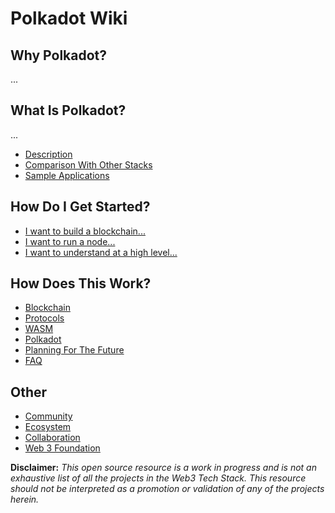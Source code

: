 # Polkadot Wiki

## Why Polkadot?

...

## What Is Polkadot?

...

* [Description](tech_stack/tech_stack_overview)
* [Comparison With Other Stacks](resources/comparison)
* [Sample Applications](resources/sample-apps)

## How Do I Get Started?

* [I want to build a blockchain...](resources/blockchain)
* [I want to run a node...](resources/node)
* [I want to understand at a high level...](resources/high-level)

## How Does This Work?

* [Blockchain](resources/blockchain)
* [Protocols](resources/protocols)
* [WASM](resources/wasm)
* [Polkadot](resources/)
* [Planning For The Future](resources/planning)
* [FAQ](resources/FAQ)

## Other

* [Community](resources/community)
* [Ecosystem](resources/ecosystem)
* [Collaboration](resources/collaboration)
* [Web 3 Foundation](resources/web3-foundation)

**Disclaimer:** _This open source resource is a work in progress and is not an exhaustive list of all the projects in the Web3 Tech Stack. This resource should not be interpreted as a promotion or validation of any of the projects herein._
